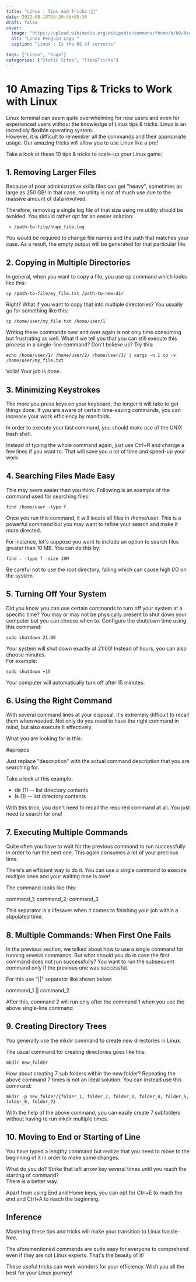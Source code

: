 ```yaml
---
title: "Linux : Tips And Tricks 🎯📲"
date: 2022-08-18T16:20:46+05:30
draft: false
cover:
  image: "https://upload.wikimedia.org/wikipedia/commons/thumb/b/b0/NewTux.svg/640px-NewTux.svg.png"
  alt: "Linux Penguin Logo "
  caption: "Linux : Is the OS of serverse"

tags: ["Linux", "hugo"]
categories: ["Static Sites", "Tips&Tricks"]
---
```


# 10 Amazing Tips & Tricks to Work with Linux

Linux terminal can seem quite overwhelming for new users and even for experienced users without the knowledge of Linux tips & tricks. Linux is an incredibly flexible operating system.\
However, it is difficult to remember all the commands and their appropriate usage. Our amazing tricks will allow you to use Linux like a pro!

Take a look at these 10 tips & tricks to scale-up your Linux game:

## 1\. Removing Larger Files

Because of poor administrative skills files can get "heavy", sometimes as large as 250 GB! In that case, rm utility is not of much use due to the massive amount of data involved.

Therefore, removing a single log file of that size using rm utility should be avoided. You should rather opt for an easier solution:

```
 > /path-to-file/huge_file.log
```

You would be required to change file names and the path that matches your case. As a result, the empty output will be generated for that particular file.

## 2\. Copying in Multiple Directories

In general, when you want to copy a file, you use cp command which looks like this:

```
cp /path-to-file/my_file.txt /path-to-new-dir
```

Right? What if you want to copy that into multiple directories? You usually go for something like this:

```
cp /home/user/my_file.txt /home/user/1
```

Writing these commands over and over again is not only time consuming but frustrating as well. What if we tell you that you can still execute this process in a single-line command? Don't believe us? Try this:

```
echo /home/user/1/ /home/user/2/ /home/user/3/ | xargs -n 1 cp -v /home/user/my_file.txt
```

Voila! Your job is done.

## 3\. Minimizing Keystrokes

The more you press keys on your keyboard, the longer it will take to get things done. If you are aware of certain time-saving commands, you can increase your work efficiency by manifolds.

In order to execute your last command, you should make use of the UNIX bash shell.

Instead of typing the whole command again, just use Ctrl+R and change a few lines if you want to. That will save you a lot of time and speed-up your work.

## 4\. Searching Files Made Easy

This may seem easier than you think. Following is an example of the command used for searching files:

```
find /home/user -type f
```

Once you run this command, it will locate all files in /home/user. This is a powerful command but you may want to refine your search and make it more directed.

For instance, let's suppose you want to include an option to search files greater than 10 MB. You can do this by:

```
find . -type f -size 10M
```

Be careful not to use the root directory, failing which can cause high I/O on the system.

## 5\. Turning Off Your System

Did you know you can use certain commands to turn off your system at a specific time? You may or may not be physically present to shut down your computer but you can choose when to. Configure the shutdown time using this command:

```
sudo shutdown 21:00
```

Your system will shut down exactly at 21:00! Instead of hours, you can also choose minutes.\
For example:

```
sudo shutdown +15
```

Your computer will automatically turn off after 15 minutes.

## 6\. Using the Right Command

With several command lines at your disposal, it's extremely difficult to recall them when needed. Not only do you need to have the right command in mind, but also execute it effectively.

What you are looking for is this:

#apropos

Just replace "description" with the actual command description that you are searching for.

Take a look at this example:

- dir (1) -- list directory contents
- ls (1) -- list directory contents

With this trick, you don't need to recall the required command at all. You just need to search for one!

## 7\. Executing Multiple Commands

Quite often you have to wait for the previous command to run successfully in order to run the next one. This again consumes a lot of your precious time.

There's an efficient way to do it. You can use a single command to execute multiple ones and your waiting time is over!

The command looks like this:

command_1; command_2; command_3

This separator is a lifesaver when it comes to finishing your job within a stipulated time.

## 8\. Multiple Commands: When First One Fails

In the previous section, we talked about how to use a single command for running several commands. But what should you do in case the first command does not run successfully? You want to run the subsequent command only if the previous one was successful.

For this use "||" separator like shown below:

command_1 || command_2

After this, command 2 will run only after the command 1 when you use the above single-line command.

## 9\. Creating Directory Trees

You generally use the mkdir command to create new directories in Linux.

The usual command for creating directories goes like this:

```
mkdir new_folder
```

How about creating 7 sub folders within the new folder? Repeating the above command 7 times is not an ideal solution. You can instead use this command:

```
mkdir -p new_folder/{folder_1, folder_2, folder_3, folder_4, folder_5, folder_6, folder_7}
```

With the help of the above command, you can easily create 7 subfolders without having to run mkdir multiple times.

## 10\. Moving to End or Starting of Line

You have typed a lengthy command but realize that you need to move to the beginning of it in order to make some changes.

What do you do? Strike that left arrow key several times until you reach the starting of command?\
There is a better way.

Apart from using End and Home keys, you can opt for Ctrl+E to reach the end and Ctrl+A to reach the beginning.

## Inference

Mastering these tips and tricks will make your transition to Linux hassle-free.

The aforementioned commands are quite easy for everyone to comprehend even if they are not Linux experts. That's the beauty of it!

These useful tricks can work wonders for your efficiency. Wish you all the best for your Linux journey!

